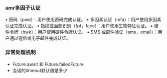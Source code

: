 ### amr多因子认证
•	密码（pwd）：用户使用密码完成认证。
•	多因素认证（mfa）：用户使用多因素认证完成认证。
•	指纹或面部识别（fpt，face）：用户使用生物特征认证。
•	硬件令牌（hwk）：用户使用硬件令牌认证。
•	SMS 或邮件验证（sms，email）：用户通过短信或电子邮件完成认证。

### 异常处理机制
- Future.await 和 Future.failedFuture
- 会话的timeout默认值是多少